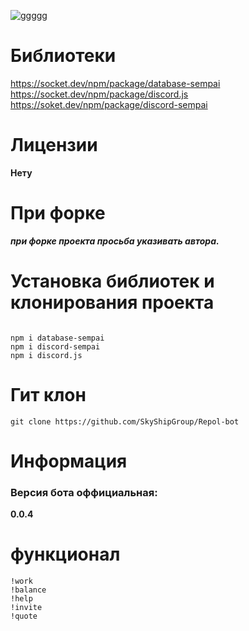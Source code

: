 ![ggggg](https://user-images.githubusercontent.com/126949734/222923641-897e9367-6944-4dc7-b32c-3e090f34a5d1.png)
# Библиотеки
https://socket.dev/npm/package/database-sempai
https://socket.dev/npm/package/discord.js
https://soket.dev/npm/package/discord-sempai

# Лицензии 
**Нету**

# При форке
***при форке проекта просьба указивать автора.***

# Установка библиотек и клонирования проекта
```

npm i database-sempai
npm i discord-sempai
npm i discord.js
```
# Гит клон

```
git clone https://github.com/SkyShipGroup/Repol-bot
```
# Информация

### Версия бота оффициальная: 
**0.0.4**


# функционал

```
!work
!balance
!help
!invite
!quote
```
